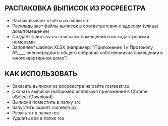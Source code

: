 ## РАСПАКОВКА ВЫПИСОК ИЗ РОСРЕЕСТРА

  * Распаковывает отчёты из папки src
  * Раскладывает файлы выписок в соответветсвии с адресом (улица/дом/помещение)
  * Создаёт файл csv со списоком помещений и их кадастровыми номерами
  * Заполняет шаблон XLSX 
      (например: "Приложение 1 к Протоколу №____ внеочередного общего собрания собственников помещений в многоквартирном доме")
 

## КАК ИСПОЛЬЗОВАТЬ

  * Заказать выписки из росреестра на сайте rosreestr.ru
  * Скачать выписки (например используя приложение в Chrome  uSelect iDownload)
  * Выписки поместить в папку src
  * Запустить скрипт rosreestr.py
  * Результат в папке res
  * Удалить всё в папке res
